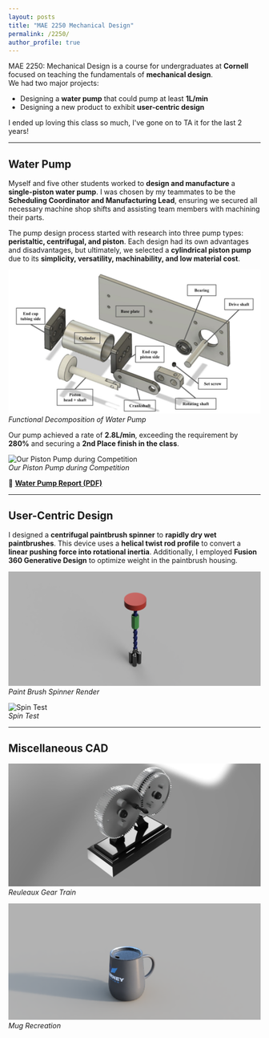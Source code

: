```yaml
---
layout: posts
title: "MAE 2250 Mechanical Design"
permalink: /2250/
author_profile: true
---
```


MAE 2250: Mechanical Design is a course for undergraduates at **Cornell** focused on teaching the fundamentals of **mechanical design**.  
We had two major projects:  
- Designing a **water pump** that could pump at least **1L/min**  
- Designing a new product to exhibit **user-centric design**  

I ended up loving this class so much, I've gone on to TA it for the last 2 years!

---

## Water Pump  

Myself and five other students worked to **design and manufacture** a **single-piston water pump**. I was chosen by my teammates to be the **Scheduling Coordinator and Manufacturing Lead**, ensuring we secured all necessary machine shop shifts and assisting team members with machining their parts.  

The pump design process started with research into three pump types: **peristaltic, centrifugal, and piston**. Each design had its own advantages and disadvantages, but ultimately, we selected a **cylindrical piston pump** due to its **simplicity, versatility, machinability, and low material cost**.  

![Functional Decomposition of Water Pump](images/portfolio/mae-2250/func.jpg)  
*Functional Decomposition of Water Pump*  

Our pump achieved a rate of **2.8L/min**, exceeding the requirement by **280%** and securing a **2nd Place finish in the class**.  

![Our Piston Pump during Competition](images/portfolio/mae-2250/pump.gif)  
*Our Piston Pump during Competition*  

📄 **[Water Pump Report (PDF)](images/portfolio/mae-2250/pump_report.pdf)**  

---

## User-Centric Design  

I designed a **centrifugal paintbrush spinner** to **rapidly dry wet paintbrushes**. This device uses a **helical twist rod profile** to convert a **linear pushing force into rotational inertia**. Additionally, I employed **Fusion 360 Generative Design** to optimize weight in the paintbrush housing.  

![Paint Brush Spinner Render](images/portfolio/mae-2250/pb_spin.png)  
*Paint Brush Spinner Render*  

![Spin Test](images/portfolio/mae-2250/spin_test.gif)  
*Spin Test*  

---

## Miscellaneous CAD  

![Reuleaux Gear Train](images/portfolio/mae-2250/gear.jpg)  
*Reuleaux Gear Train*  

![Mug Recreation](images/portfolio/mae-2250/cup.jpg)  
*Mug Recreation*  
